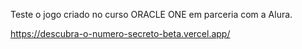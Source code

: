 Teste o jogo criado no curso ORACLE ONE em parceria com a Alura.

https://descubra-o-numero-secreto-beta.vercel.app/

